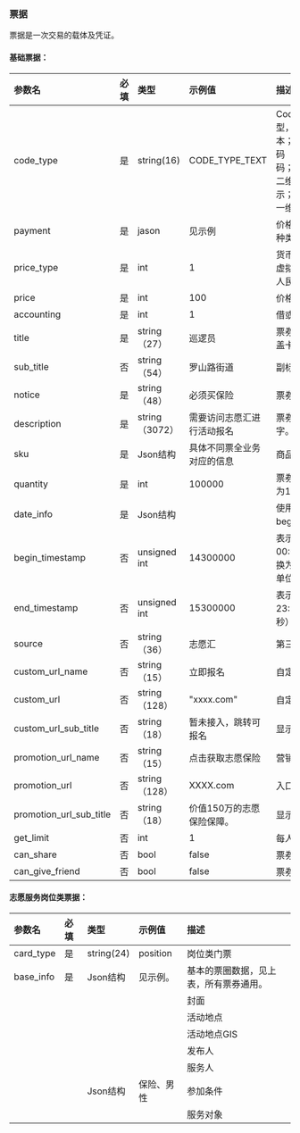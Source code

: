 ### 票据

票据是一次交易的载体及凭证。

#### 基础票据：

| 参数名 | 必填 | 类型 | 示例值 | 描述 |
| :--- | :--- | :--- | :--- | :--- |
| code\_type | 是 | string\(16\) | CODE\_TYPE\_TEXT | Code展示类型，"CODE\_TYPE\_TEXT"，文本；"CODE\_TYPE\_BARCODE"，一维码 ；"CODE\_TYPE\_QRCODE"，二维码；"CODE\_TYPE\_ONLY\_QRCODE",二维码无code显示；"CODE\_TYPE\_ONLY\_BARCODE",一维码无code显示； |
| payment | 是 | jason | 见示例 | 价格信息。包含货币类型、价格、借贷种类 |
| price\_type | 是 | int | 1 | 货币的类型。1为限定性货币，也就是虚拟货币。2为非限定性货币，也就是人民币 |
| price | 是 | int | 100 | 价格 |
| accounting | 是 | int | 1 | 借或者贷。1为借，2为贷。 |
| title | 是 | string（27） | 巡逻员 | 票券名，字数上限为9个汉字。\(建议涵盖卡券属性、服务及金额\)。 |
| sub\_title | 否 | string（54） | 罗山路街道 | 副标题，字数上限为18个汉字。 |
| notice | 是 | string（48） | 必须买保险 | 票券使用提醒，字数上限为16个汉字。 |
| description | 是 | string（3072） | 需要访问志愿汇进行活动报名 | 票券使用说明，字数上限为1024个汉字。 |
| sku | 是 | Json结构 | 具体不同票全业务对应的信息 | 商品信息。包含quantity。 |
| quantity | 是 | int | 100000 | 票券库存的数量，不支持填写0，上限为100000000。 |
| date\_info | 是 | Json结构 |  | 使用日期，有效期的信息。包含begin\_timestamp和end\_timestamp |
| begin\_timestamp | 否 | unsigned int | 14300000 | 表示起用时间。从1970年1月1日00:00:00至起用时间的秒数，最终需转换为字符串形态传入。（东八区时间，单位为秒） |
| end\_timestamp | 否 | unsigned int | 15300000 | 表示结束时间，建议设置为截止日期的23:59:59过期。（东八区时间，单位为秒） |
| source | 否 | string（36） | 志愿汇 | 第三方来源名，例如志愿汇、打卡器。 |
| custom\_url\_name | 否 | string（15） | 立即报名 | 自定义跳转外链的入口名字。 |
| custom\_url | 否 | string（128） | "xxxx.com" | 自定义跳转的URL。 |
| custom\_url\_sub\_title | 否 | string（18） | 暂未接入，跳转可报名 | 显示在跳转链接的提示语。 |
| promotion\_url\_name | 否 | string（15） | 点击获取志愿保险 | 营销场景的自定义入口名称。 |
| promotion\_url | 否 | string（128） | XXXX.com | 入口跳转外链的地址链接。 |
| promotion\_url\_sub\_title | 否 | string（18） | 价值150万的志愿保险保障。 | 显示在营销入口的提示语。 |
| get\_limit | 否 | int | 1 | 每人可领券的数量限制。 |
| can\_share | 否 | bool | false | 票券领取页面是否可分享。 |
| can\_give\_friend | 否 | bool | false | 票券是否可转赠。 |

#### 志愿服务岗位类票据：

| 参数名 | 必填 | 类型 | 示例值 | 描述 |
| :--- | :--- | :--- | :--- | :--- |
| card\_type | 是 | string\(24\) | position | 岗位类门票 |
| base\_info | 是 | Json结构 | 见示例。 | 基本的票圈数据，见上表，所有票券通用。 |
|  |  |  |  | 封面 |
|  |  |  |  | 活动地点 |
|  |  |  |  | 活动地点GIS |
|  |  |  |  | 发布人 |
|  |  |  |  | 服务人 |
|  |  | Json结构 | 保险、男性 | 参加条件 |
|  |  |  |  | 服务对象 |



